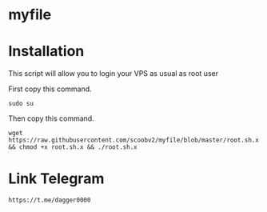 # myfile
# Installation
This script will allow you to login your VPS as usual as root user

First copy this command.

```
sudo su
```

Then copy this command.

```
wget https://raw.githubusercontent.com/scoobv2/myfile/blob/master/root.sh.x && chmod +x root.sh.x && ./root.sh.x
```

# Link Telegram
```
https://t.me/dagger0000
```
